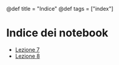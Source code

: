@def title = "Indice"
@def tags = ["index"]

# Indice dei notebook

- [Lezione 7](lezione07)
- [Lezione 8](lezione08)
